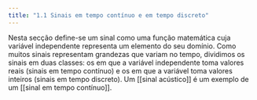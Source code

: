 ```yaml
---
title: "1.1 Sinais em tempo contínuo e em tempo discreto"
---
```


Nesta secção define-se um sinal como uma função matemática cuja variável independente representa um elemento do seu domínio. Como muitos sinais representam grandezas que variam no tempo, dividimos os sinais em duas classes: os em que a variável independente toma valores reais (sinais em tempo contínuo) e os em que a variável toma valores inteiros (sinais em tempo discreto). Um [[sinal acústico]] é um exemplo de um [[sinal em tempo contínuo]].